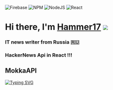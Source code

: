 ![Firebase](https://img.shields.io/badge/Firebase-039BE5?style=for-the-badge&logo=Firebase&logoColor=white)
![NPM](https://img.shields.io/badge/NPM-%23000000.svg?style=for-the-badge&logo=npm&logoColor=white)
![NodeJS](https://img.shields.io/badge/node.js-6DA55F?style=for-the-badge&logo=node.js&logoColor=white)
![React](https://img.shields.io/badge/react-%2320232a.svg?style=for-the-badge&logo=react&logoColor=%2361DAFB)
# Hi there, I'm [Hammer17](https://daniilshat.ru/) ![](https://github.com/blackcater/blackcater/raw/main/images/Hi.gif) 
### IT news writer from Russia 🇷🇺
### HackerNews Api in React !!!
## MokkaAPI 
[![Typing SVG](https://readme-typing-svg.demolab.com/?lines=First+line+of+text;Second+line+of+text)](https://git.io/typing-svg)